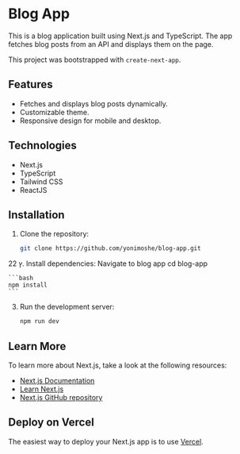 # Blog App

This is a blog application built using Next.js and TypeScript. The app fetches blog posts from an API and displays them on the page.

This project was bootstrapped with `create-next-app`.

## Features

- Fetches and displays blog posts dynamically.
- Customizable theme.
- Responsive design for mobile and desktop.

## Technologies

- Next.js
- TypeScript
- Tailwind CSS
- ReactJS

## Installation

1. Clone the repository:

    ```bash
    git clone https://github.com/yonimoshe/blog-app.git
    ```
2ץ
2. Install dependencies:
   Navigate to blog app
   cd blog-app


    ```bash
    npm install
    ```

3. Run the development server:

    ```bash
    npm run dev
    ```

## Learn More

To learn more about Next.js, take a look at the following resources:

- [Next.js Documentation](https://nextjs.org/docs)
- [Learn Next.js](https://nextjs.org/learn)
- [Next.js GitHub repository](https://github.com/vercel/next.js)

## Deploy on Vercel

The easiest way to deploy your Next.js app is to use [Vercel](https://vercel.com).

